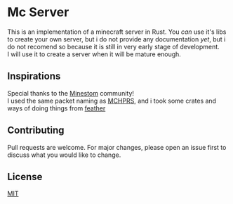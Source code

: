 # Mc Server

This is an implementation of a minecraft server in Rust.
You *can* use it's libs to create your own server, but i do not provide any documentation *yet*, but i do not recomend so because it is still in very early stage of development.\
I will use it to create a server when it will be mature enough.

## Inspirations
Special thanks to the [Minestom](https://github.com/Minestom/Minestom) community!\
I used the same packet naming as [MCHPRS](https://github.com/MCHPR/MCHPRS), and i took some crates and ways of doing things from [feather](https://github.com/feather-rs/feather)

## Contributing
Pull requests are welcome. For major changes, please open an issue first to discuss what you would like to change.

## License
[MIT](https://choosealicense.com/licenses/mit/)